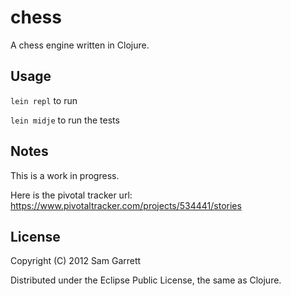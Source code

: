 # chess
A chess engine written in Clojure.

## Usage

`lein repl` to run

`lein midje` to run the tests

## Notes
This is a work in progress.

Here is the pivotal tracker url: https://www.pivotaltracker.com/projects/534441/stories

## License

Copyright (C) 2012 Sam Garrett

Distributed under the Eclipse Public License, the same as Clojure.